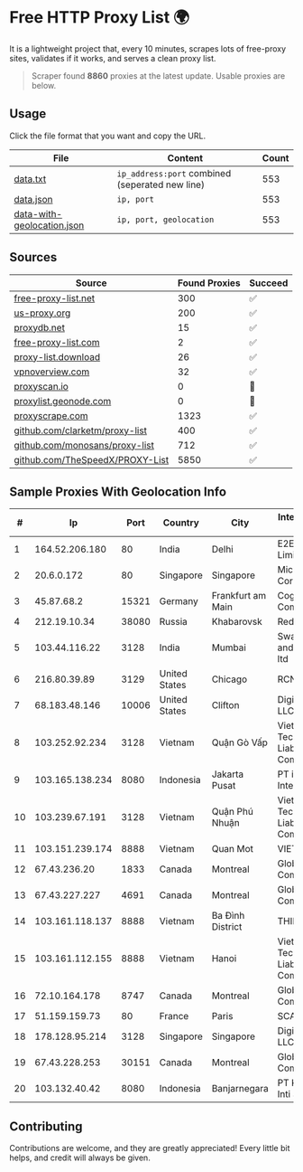 
# Free HTTP Proxy List 🌍

It is a lightweight project that, every 10 minutes, scrapes lots of free-proxy sites, validates if it works, and serves a clean proxy list.


> Scraper found **8860** proxies at the latest update. Usable proxies are below.

## Usage

Click the file format that you want and copy the URL.


|File|Content|Count|
|----|-------|-----|
|[data.txt](https://raw.githubusercontent.com/themiralay/Proxy-List-World/master/data.txt)|`ip_address:port` combined (seperated new line)|553|
|[data.json](https://raw.githubusercontent.com/themiralay/Proxy-List-World/master/data.json)|`ip, port`|553|
|[data-with-geolocation.json](https://raw.githubusercontent.com/themiralay/Proxy-List-World/master/data-with-geolocation.json)|`ip, port, geolocation`|553|

## Sources

|Source|Found Proxies|Succeed|
|------|-------------|-------|
|[free-proxy-list.net](https://free-proxy-list.net)|300|✅|
|[us-proxy.org](https://www.us-proxy.org)|200|✅|
|[proxydb.net](http://proxydb.net)|15|✅|
|[free-proxy-list.com](https://free-proxy-list.com/?page=&port=&type%5B%5D=http&type%5B%5D=https&up_time=0&search=Search)|2|✅|
|[proxy-list.download](https://www.proxy-list.download/HTTP)|26|✅|
|[vpnoverview.com](https://vpnoverview.com/privacy/anonymous-browsing/free-proxy-servers)|32|✅|
|[proxyscan.io](https://www.proxyscan.io)|0|🚫|
|[proxylist.geonode.com](https://proxylist.geonode.com/api/proxy-list?limit=300&page=1&sort_by=lastChecked&sort_type=desc&protocols=http,https)|0|🚫|
|[proxyscrape.com](https://api.proxyscrape.com/v2/?request=displayproxies&protocol=http&timeout=10000&country=all&ssl=all&anonymity=all)|1323|✅|
|[github.com/clarketm/proxy-list](https://raw.githubusercontent.com/clarketm/proxy-list/master/proxy-list-raw.txt)|400|✅|
|[github.com/monosans/proxy-list](https://raw.githubusercontent.com/monosans/proxy-list/main/proxies/http.txt)|712|✅|
|[github.com/TheSpeedX/PROXY-List](https://raw.githubusercontent.com/TheSpeedX/PROXY-List/master/http.txt)|5850|✅|


## Sample Proxies With Geolocation Info

|#|Ip|Port|Country|City|Internet Service Provider|
|-|--|----|-------|----|-------------------------|
|1|164.52.206.180|80|India|Delhi|E2E Networks Limited|
|2|20.6.0.172|80|Singapore|Singapore|Microsoft Corporation|
|3|45.87.68.2|15321|Germany|Frankfurt am Main|Cogent Communications|
|4|212.19.10.34|38080|Russia|Khabarovsk|Redcom LIR|
|5|103.44.116.22|3128|India|Mumbai|Swastik Internet and Cables pvt. ltd|
|6|216.80.39.89|3129|United States|Chicago|RCN|
|7|68.183.48.146|10006|United States|Clifton|DigitalOcean, LLC|
|8|103.252.92.234|3128|Vietnam|Quận Gò Vấp|Viet Digital Technology Liability Company|
|9|103.165.138.234|8080|Indonesia|Jakarta Pusat|PT iForte Global Internet|
|10|103.239.67.191|3128|Vietnam|Quận Phú Nhuận|Viet Digital Technology Liability Company|
|11|103.151.239.174|8888|Vietnam|Quan Mot|VIETBRANDS|
|12|67.43.236.20|1833|Canada|Montreal|GloboTech Communications|
|13|67.43.227.227|4691|Canada|Montreal|GloboTech Communications|
|14|103.161.118.137|8888|Vietnam|Ba Đình District|THIENCO|
|15|103.161.112.155|8888|Vietnam|Hanoi|Viet Digital Technology Liability Company|
|16|72.10.164.178|8747|Canada|Montreal|GloboTech Communications|
|17|51.159.159.73|80|France|Paris|SCALEWAY|
|18|178.128.95.214|3128|Singapore|Singapore|DigitalOcean, LLC|
|19|67.43.228.253|30151|Canada|Montreal|GloboTech Communications|
|20|103.132.40.42|8080|Indonesia|Banjarnegara|PT Kalimasada Inti Sarana|



## Contributing

Contributions are welcome, and they are greatly appreciated! Every
little bit helps, and credit will always be given.

